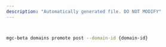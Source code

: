 ```yaml
---
description: "Automatically generated file. DO NOT MODIFY"
---
```


```bash


mgc-beta domains promote post --domain-id {domain-id}

```